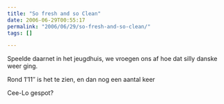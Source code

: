 ```yaml
---
title: "So fresh and so Clean"
date: 2006-06-29T00:55:17
permalink: "2006/06/29/so-fresh-and-so-clean/"
tags: []

---
```

Speelde daarnet in het jeugdhuis, we vroegen ons af hoe dat silly danske weer ging.

Rond 1′11″ is het te zien, en dan nog een aantal keer

Cee-Lo gespot?
